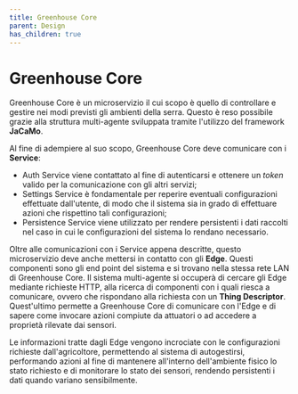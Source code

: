 ```yaml
---
title: Greenhouse Core
parent: Design
has_children: true
---
```


# Greenhouse Core

Greenhouse Core è un microservizio il cui scopo è quello di controllare e gestire nei modi previsti gli ambienti della serra. Questo è reso possibile grazie alla struttura multi-agente sviluppata tramite l'utilizzo del framework __JaCaMo__.

Al fine di adempiere al suo scopo, Greenhouse Core deve comunicare con i __Service__:
- Auth Service viene contattato al fine di autenticarsi e ottenere un _token_ valido per la comunicazione con gli altri servizi;
- Settings Service è fondamentale per reperire eventuali configurazioni effettuate dall'utente, di modo che il sistema sia in grado di effettuare azioni che rispettino tali configurazioni;
- Persistence Service viene utilizzato per rendere persistenti i dati raccolti nel caso in cui le configurazioni del sistema lo rendano necessario.

Oltre alle comunicazioni con i Service appena descritte, questo microservizio deve anche mettersi in contatto con gli __Edge__. Questi componenti sono gli end point del sistema e si trovano nella stessa rete LAN di Greenhouse Core. Il sistema multi-agente si occuperà di cercare gli Edge mediante richieste HTTP, alla ricerca di componenti con i quali riesca a comunicare, ovvero che rispondano alla richiesta con un __Thing Descriptor__. Quest'ultimo permette a Greenhouse Core di comunicare con l'Edge e di sapere come invocare azioni compiute da attuatori o ad accedere a proprietà rilevate dai sensori.  

Le informazioni tratte dagli Edge vengono incrociate con le configurazioni richieste dall'agricoltore, permettendo al sistema di autogestirsi, performando azioni al fine di mantenere all'interno dell'ambiente fisico lo stato richiesto e di monitorare lo stato dei sensori, rendendo persistenti i dati quando variano sensibilmente.
